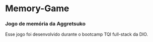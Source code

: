 # Memory-Game
### Jogo de memória da Aggretsuko
Esse jogo foi desenvolvido durante o bootcamp TQI full-stack da DIO. 
